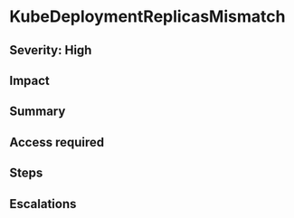 # KubeDeploymentReplicasMismatch

## Severity: High

## Impact

## Summary

## Access required

## Steps

## Escalations
